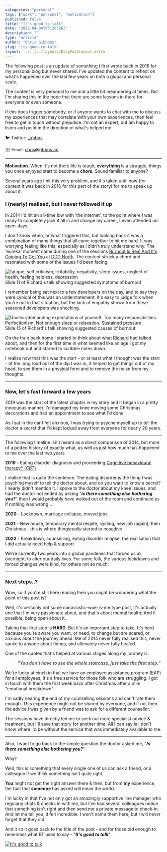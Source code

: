 ```yaml
---
categories: "personal"
tags: ["work", "personal", "motivation"]
published: false
title: "It's good to talk"
date: '2022-04-04T05:20:26Z'
description: ""
type: "article"
author: "Chris Gibbons"
slug: "its-good-to-talk"
layout: ../../../layouts/BlogPostLayout.astro
---
```


The following post is an update of something I first wrote back in 2016 for my personal blog but never shared. I've updated the content to reflect on what's happened over the last few years on both a global and personal scale.

The content is very personal to me and a little bit meandering at times. But I'm sharing this in the hope that there are some lessons in there for everyone or even someone.

If this does trigger somebody, or if anyone wants to chat with me to discuss my experiences that may correlate with your own experiences, then feel free to get in touch without prejudice. I'm not an expert, but am happy to listen and point in the direction of what's helped me.

🐦 Twitter: [_gbbns](https://twitter.com/_gbbns)

✉️ Email: [chris@gbbns.co](mailto:chris@gbbns.co)

----

**Motivation**. When it's not there life is tough, **everything** is a struggle, things you once enjoyed start to become a **chore**. Sound familiar to anyone?

Several years ago I hit this very problem, and it's taken until now (for context it was back in 2016 for this part of the story) for me to speak up about it.

### **I (nearly) realised, but I never followed it up**

In 2014 I'd hit an all-time low with 'the internet', to the point where I was ready to completely jack it all in and change my career, I even attended uni open-days

I don't know when, or what triggered this, but looking back it was a combination of many things that all came together to hit me hard.
It was worrying feeling like this, especially as I didn't truly understand why. The 'eureka' moment came during one of the sessions [Burnout Is Real And It's Coming To Get You](https://www.slideshare.net/richardadalton/burnout-in-software-development) at [DDD North](https://www.dddnorth.co.uk/).
The content struck a chord and resonated with some of the issues I'd been facing.

![fatigue, self criticism, irritability, negativity, sleep issues, neglect of health, feeling helpless, depression](https://image.slidesharecdn.com/burnoutppt-141019170338-conversion-gate01/85/burnout-in-software-development-11-320.jpg)
Slide 11 of Richard's talk showing suggested symptoms of burnout

I remember being sat next to a few developers on the day, and to say they were cynical of this was an understatement. It's easy to judge folk when you're not in that situation, but the lack of empathy shown from these seasoned developers was shocking.

![Unclear/demanding expectations of yourself. Too many responsibilities. Perfectionism. Not enough sleep or relaxation. Sustained pressure.](https://image.slidesharecdn.com/burnoutppt-141019170338-conversion-gate01/85/burnout-in-software-development-15-320.jpg)
Slide 15 of Richard's talk showing suggested causes of burnout

On the train back home I started to think about what [Richard](https://twitter.com/richardadalton) had talked about, and then for the first time in what seemed like an age I got my notebook out and started to scribble notes down.

I realise now that this was the start - or at least what I thought was the start - of the long road out of the dip I was in, it helped to get things out of my head, to see them in a physical form and to remove the noise from my thoughts.

----

### Now, let's fast forward a few years

2019 was the start of the latest chapter in my story and it began in a pretty innocuous manner. I'd damaged my knee moving some Christmas decorations and had an appointment to see what I'd done

As I sat in the car I felt anxious, I was trying to psyche myself up to tell the doctor a secret that I'd kept locked away from everyone for nearly 20 years.

----

The following timeline isn't meant as a direct comparison of 2014, but more of a potted history of exactly what, as well as just how much has happened to me over the last two years

**2019** - Eating disorder diagnosis and proceeding [Cognitive behavioural therapy* (*CBT*)](https://www.nhs.uk/mental-health/talking-therapies-medicine-treatments/talking-therapies-and-counselling/cognitive-behavioural-therapy-cbt/overview/)

I realise that is quite the sentence. The eating disorder is the thing I was psyching myself to tell the doctor about, and do you want to know a secret? I nearly didn't mention it.
I spoke to the doctor about my knee issues, and had the doctor not ended by asking "***is there something else bothering you?***" then I would probably have walked out of the room and continued as if nothing was wrong...

**2020** - Lockdown, marriage collapse, moved jobs

**2021** - New house, temporary mental respite, cycling, new job (again), then Christmas - this is where things*really* started to nosedive

**2022** - Breakdown, counselling, eating disorder relapse, the realisation that I did actually need help & support

We're currently two years into a global pandemic that forced us all, overnight, to alter our daily lives. For some folk, the various lockdowns and forced changes were kind, for others not so much.

----

### Next steps..?

Wow, so if you're still here reading then you might be wondering what the point of this post is?

Well, it's certainly not some narcissistic-woe-is-me type post, it's actually one that I'm very passionate about, and that's about mental health; And if possible, being open about it.

Taking that first step is **HARD**. But it's an important step to take. It's hard because you're aware you want, or need, to change but are scared, or anxious about the journey ahead. Me of 2014 never fully realised this, never spoke to anyone about things, and ultimately never fully healed.

One of the quotes that's helped at various stages along my journey is:
> ***"You don't have to see the whole staircase, just*** ***take the first step."***
>
We're lucky at cinch in that we have an employee assistance program (EAP) for all employees, it's a free service for those folk who are struggling.
I got in touch with them the first week back after Christmas after a mini "emotional breakdown".

I'm sadly nearing the end of my counselling sessions and can't rate them enough. This experience might not be shared by everyone, and if not then the advice I was given by a friend was to ask for a different counsellor.

The sessions have directly led me to seek out more specialist advice & treatment, but I'll save that story for another time. All I can say is I don't know where I'd be without the service that was immediately available to me.

----

Also, I want to go back to the simple question the doctor asked me, "***Is there something else bothering you?***"

Why?

Well, this is something that every single one of us can ask a friend, or a colleague if we think something isn't quite right.

**You** might not get the right answer there & then, but from **my** experience, the fact that **someone** has asked will mean the world.

I'm lucky in that I've not only got an amazingly supportive line manager who regularly chats & checks in with me, but I've had several colleagues notice that something isn't right and then send me a private message to check-in. And let me tell you, it felt incredible. I won't name them here, but I will never forget that they did.

And it so it goes back to the title of the post - and for those old enough to remember what BT used to say - "***It's good to talk***"

[![It's good to talk](https://img.youtube.com/vi/Jtyn1jJajjI/0.jpg)](http://www.youtube.com/watch?v=Jtyn1jJajjI "It's good to talk")
